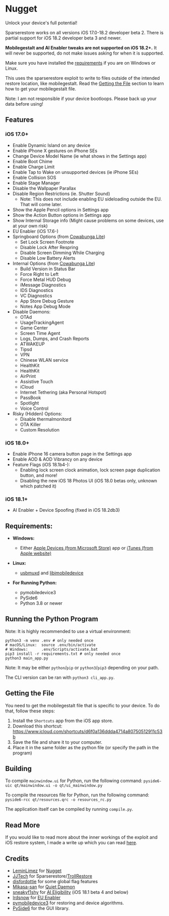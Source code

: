 # Nugget
Unlock your device's full potential!

Sparserestore works on all versions iOS 17.0-18.2 developer beta 2. There is partial support for iOS 18.2 developer beta 3 and newer.

**Mobilegestalt and AI Enabler tweaks are not supported on iOS 18.2+.** It will never be supported, do not make issues asking for when it is supported.

Make sure you have installed the [requirements](#requirements) if you are on Windows or Linux.

This uses the sparserestore exploit to write to files outside of the intended restore location, like mobilegestalt. Read the [Getting the File](#getting-the-file) section to learn how to get your mobilegestalt file.

Note: I am not responsible if your device bootloops. Please back up your data before using!

## Features
### iOS 17.0+
- Enable Dynamic Island on any device
- Enable iPhone X gestures on iPhone SEs
- Change Device Model Name (ie what shows in the Settings app)
- Enable Boot Chime
- Enable Charge Limit
- Enable Tap to Wake on unsupported devices (ie iPhone SEs)
- Enable Collision SOS
- Enable Stage Manager
- Disable the Wallpaper Parallax
- Disable Region Restrictions (ie. Shutter Sound)
  - Note: This does not include enabling EU sideloading outside the EU. That will come later.
- Show the Apple Pencil options in Settings app
- Show the Action Button options in Settings app
- Show Internal Storage info (Might cause problems on some devices, use at your own risk)
- EU Enabler (iOS 17.6-)
- Springboard Options (from [Cowabunga Lite](https://github.com/leminlimez/CowabungaLite))
  - Set Lock Screen Footnote
  - Disable Lock After Respring
  - Disable Screen Dimming While Charging
  - Disable Low Battery Alerts
- Internal Options (from [Cowabunga Lite](https://github.com/leminlimez/CowabungaLite))
  - Build Version in Status Bar
  - Force Right to Left
  - Force Metal HUD Debug
  - iMessage Diagnostics
  - IDS Diagnostics
  - VC Diagnostics
  - App Store Debug Gesture
  - Notes App Debug Mode
- Disable Daemons:
  - OTAd
  - UsageTrackingAgent
  - Game Center
  - Screen Time Agent
  - Logs, Dumps, and Crash Reports
  - ATWAKEUP
  - Tipsd
  - VPN
  - Chinese WLAN service
  - HealthKit
  - HealthKit
  - AirPrint
  - Assistive Touch
  - iCloud
  - Internet Tethering (aka Personal Hotspot)
  - PassBook
  - Spotlight
  - Voice Control
- Risky (Hidden) Options:
  - Disable thermalmonitord
  - OTA Killer
  - Custom Resolution
### iOS 18.0+
- Enable iPhone 16 camera button page in the Settings app
- Enable AOD & AOD Vibrancy on any device
- Feature Flags (iOS 18.1b4-):
  - Enabling lock screen clock animation, lock screen page duplication button, and more!
  - Disabling the new iOS 18 Photos UI (iOS 18.0 betas only, unknown which patched it)
### iOS 18.1+
- AI Enabler + Device Spoofing (fixed in iOS 18.2db3)

## Requirements:
- **Windows:**
  - Either [Apple Devices (from Microsoft Store)](https://apps.microsoft.com/detail/9np83lwlpz9k%3Fhl%3Den-US%26gl%3DUS&ved=2ahUKEwjE-svo7qyJAxWTlYkEHQpbH3oQFnoECBoQAQ&usg=AOvVaw0rZTXCFmRaHAifkEEu9tMI) app or [iTunes (from Apple website)](https://support.apple.com/en-us/106372)
- **Linux:**
  - [usbmuxd](https://github.com/libimobiledevice/usbmuxd) and [libimobiledevice](https://github.com/libimobiledevice/libimobiledevice)

- **For Running Python:**
  - pymobiledevice3
  - PySide6
  - Python 3.8 or newer

## Running the Python Program
Note: It is highly recommended to use a virtual environment:
```
python3 -m venv .env # only needed once
# macOS/Linux:  source .env/bin/activate
# Windows:      .env/Scripts/activate.bat
pip3 install -r requirements.txt # only needed once
python3 main_app.py
```
Note: It may be either `python`/`pip` or `python3`/`pip3` depending on your path.

The CLI version can be ran with `python3 cli_app.py`.

## Getting the File
You need to get the mobilegestalt file that is specific to your device. To do that, follow these steps:
1. Install the `Shortcuts` app from the iOS app store.
2. Download this shortcut: https://www.icloud.com/shortcuts/d6f0a136ddda4714a80750512911c53b
3. Save the file and share it to your computer.
4. Place it in the same folder as the python file (or specify the path in the program)

## Building
To compile `mainwindow.ui` for Python, run the following command:
`pyside6-uic qt/mainwindow.ui -o qt/ui_mainwindow.py`

To compile the resources file for Python, run the following command:
`pyside6-rcc qt/resources.qrc -o resources_rc.py`

The application itself can be compiled by running `compile.py`.

## Read More
If you would like to read more about the inner workings of the exploit and iOS restore system, I made a write up which you can read [here](https://gist.github.com/leminlimez/c602c067349140fe979410ef69d39c28).

## Credits
- [LeminLimez](https://github.com/leminlimez) for [Nugget](https://github.com/leminlimez/Nugget)
- [JJTech](https://github.com/JJTech0130) for Sparserestore/[TrollRestore](https://github.com/JJTech0130/TrollRestore)
- [disfordottie](https://x.com/disfordottie) for some global flag features
- [Mikasa-san](https://github.com/Mikasa-san) for [Quiet Daemon](https://github.com/Mikasa-san/QuietDaemon)
- [sneakyf1shy](https://github.com/f1shy-dev) for [AI Eligibility](https://gist.github.com/f1shy-dev/23b4a78dc283edd30ae2b2e6429129b5) (iOS 18.1 beta 4 and below)
- [lrdsnow](https://github.com/Lrdsnow) for [EU Enabler](https://github.com/Lrdsnow/EUEnabler)
- [pymobiledevice3](https://github.com/doronz88/pymobiledevice3) for restoring and device algorithms.
- [PySide6](https://doc.qt.io/qtforpython-6/) for the GUI library.
